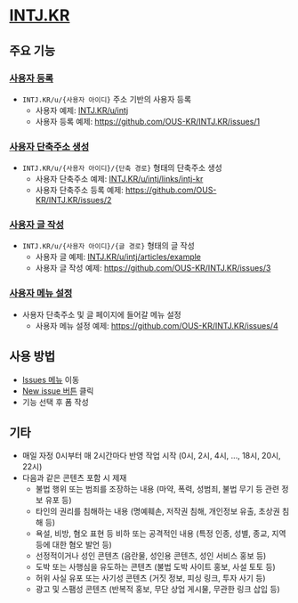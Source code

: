 # [INTJ.KR](https://intj.kr)

## 주요 기능

### [사용자 등록](https://github.com/OUS-KR/INTJ.KR/issues/new?template=01-user-register-by-issue.yml)

- `INTJ.KR/u/{사용자 아이디}` 주소 기반의 사용자 등록
  - 사용자 예제: [INTJ.KR/u/intj](https://intj.kr/u/intj)
  - 사용자 등록 예제: https://github.com/OUS-KR/INTJ.KR/issues/1

### [사용자 단축주소 생성](https://github.com/OUS-KR/INTJ.KR/issues/new?template=02-user-short-url-register-by-issue.yml)

- `INTJ.KR/u/{사용자 아이디}/{단축 경로}` 형태의 단축주소 생성
  - 사용자 단축주소 예제: [INTJ.KR/u/intj/links/intj-kr](https://intj.kr/u/intj/links/intj-kr)
  - 사용자 단축주소 등록 예제: https://github.com/OUS-KR/INTJ.KR/issues/2

### [사용자 글 작성](https://github.com/OUS-KR/INTJ.KR/issues/new?template=03-user-article-writing-by-issue.yml)

- `INTJ.KR/u/{사용자 아이디}/{글 경로}` 형태의 글 작성
  - 사용자 글 예제: [INTJ.KR/u/intj/articles/example](https://intj.kr/u/intj/articles/example)
  - 사용자 글 작성 예제: https://github.com/OUS-KR/INTJ.KR/issues/3
 
### [사용자 메뉴 설정](https://github.com/OUS-KR/INTJ.KR/issues/new?template=04-user-menu-setting-by-issue.yml)

- 사용자 단축주소 및 글 페이지에 들어갈 메뉴 설정
  - 사용자 메뉴 설정 예제: https://github.com/OUS-KR/INTJ.KR/issues/4

## 사용 방법

- [Issues 메뉴](https://github.com/OUS-KR/INTJ.KR/issues) 이동
- [New issue 버튼](https://github.com/OUS-KR/INTJ.KR/issues/new/choose) 클릭
- 기능 선택 후 폼 작성

## 기타

- 매일 자정 0시부터 매 2시간마다 반영 작업 시작 (0시, 2시, 4시, ..., 18시, 20시, 22시)
- 다음과 같은 콘텐츠 포함 시 제재
  - 불법 행위 또는 범죄를 조장하는 내용 (마약, 폭력, 성범죄, 불법 무기 등 관련 정보 유포 등)
  - 타인의 권리를 침해하는 내용 (명예훼손, 저작권 침해, 개인정보 유출, 초상권 침해 등)
  - 욕설, 비방, 혐오 표현 등 비하 또는 공격적인 내용 (특정 인종, 성별, 종교, 지역 등에 대한 혐오 발언 등)
  - 선정적이거나 성인 콘텐츠 (음란물, 성인용 콘텐츠, 성인 서비스 홍보 등)
  - 도박 또는 사행심을 유도하는 콘텐츠 (불법 도박 사이트 홍보, 사설 토토 등)
  - 허위 사실 유포 또는 사기성 콘텐츠 (거짓 정보, 피싱 링크, 투자 사기 등)
  - 광고 및 스팸성 콘텐츠 (반복적 홍보, 무단 상업 게시물, 무관한 링크 삽입 등)

